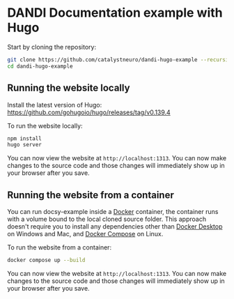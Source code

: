 # DANDI Documentation example with Hugo

Start by cloning the repository:
```bash
git clone https://github.com/catalystneuro/dandi-hugo-example --recursive
cd dandi-hugo-example
```

## Running the website locally

Install the latest version of Hugo: https://github.com/gohugoio/hugo/releases/tag/v0.139.4

To run the website locally:
```bash
npm install
hugo server
```

You can now view the website at `http://localhost:1313`. You can now make changes to the source code and those changes will immediately show up in your browser after you save.


## Running the website from a container

You can run docsy-example inside a [Docker](https://docs.docker.com/) container, the container runs with a volume bound to the local cloned source folder. This approach doesn't require you to install any dependencies other than [Docker Desktop](https://www.docker.com/products/docker-desktop) on Windows and Mac, and [Docker Compose](https://docs.docker.com/compose/install/) on Linux.


To run the website from a container:
```bash
docker compose up --build
```

You can now view the website at `http://localhost:1313`. You can now make changes to the source code and those changes will immediately show up in your browser after you save.
